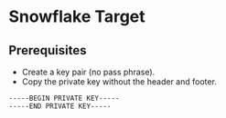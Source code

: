 # Snowflake Target

## Prerequisites

- Create a key pair (no pass phrase).
- Copy the private key without the header and footer.

```
-----BEGIN PRIVATE KEY-----
-----END PRIVATE KEY-----
```
